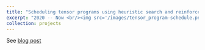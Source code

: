 ```yaml
---
title: "Scheduling tensor programs using heuristic search and reinforcement learning"
excerpt: "2020 -- Now <br/><img src='/images/tensor_program-schedule.png'>"
collection: projects
---
```


See [blog post](/posts/2021/10)